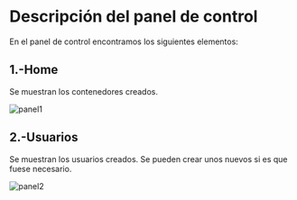 # Descripción del panel de control
En el panel de control encontramos los siguientes elementos:
## 1.-Home
Se muestran los contenedores creados.

![panel1](https://i.ibb.co/K6mBZ3x/1.png)

## 2.-Usuarios
Se muestran los usuarios creados. Se pueden crear unos nuevos si es que fuese necesario.

![panel2](https://i.ibb.co/54tzgNh/2.png)

